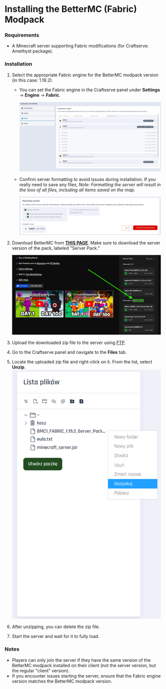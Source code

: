 # Installing the BetterMC (Fabric) Modpack

### Requirements

* A Minecraft server supporting Fabric modifications (for Craftserve: Amethyst package).

### Installation

1. Select the appropriate Fabric engine for the BetterMC modpack version (in this case: 1.19.2).
   - You can set the Fabric engine in the Craftserve panel under **Settings** -> **Engine** -> **Fabric**.
     
     ![image](./img/bettermc/select_engine.png)
   - Confirm server formatting to avoid issues during installation. If you really need to save any files, 
   *Note: Formatting the server will result in the loss of all files, including all items saved on the map.*
     
     ![image](./img/bettermc/save_engine.png)
2. Download BetterMC from [**THIS PAGE**](https://www.curseforge.com/minecraft/modpacks/better-mc-fabric/files). Make sure to download the server version of the pack, labeled "Server Pack."

    ![image](./img/bettermc/download_serverpack.png)
3. Upload the downloaded zip file to the server using [FTP](ftp.md).
4. Go to the Craftserve panel and navigate to the **Files** tab.
5. Locate the uploaded zip file and right-click on it. From the list, select **Unzip**.
    ![image](./img/bettermc/unzip.png)

6. After unzipping, you can delete the zip file.
7. Start the server and wait for it to fully load.

### Notes
- Players can only join the server if they have the same version of the BetterMC modpack installed on their client (not the server version, but the regular "client" version).
- If you encounter issues starting the server, ensure that the Fabric engine version matches the BetterMC modpack version.